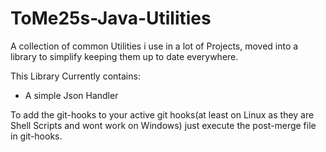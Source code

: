 # ToMe25s-Java-Utilities
A collection of common Utilities i use in a lot of Projects, moved into a library to simplify keeping them up to date everywhere.

This Library Currently contains:
 * A simple Json Handler

To add the git-hooks to your active git hooks(at least on Linux as they are Shell Scripts and wont work on Windows) just execute the post-merge file in git-hooks.
